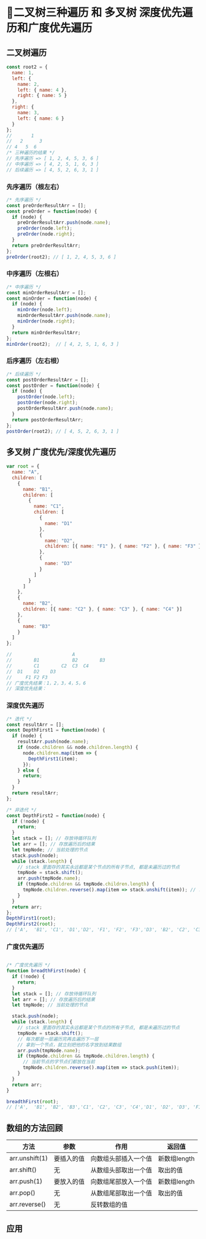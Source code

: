 # 🌿二叉树三种遍历 和 多叉树 深度优先遍历和广度优先遍历

## 二叉树遍历

```javascript
const root2 = {
  name: 1,
  left: {
    name: 2,
    left: { name: 4 },
    right: { name: 5 }
  },
  right: {
    name: 3,
    left: { name: 6 }
  }
};
//       1
//   2      3
// 4   5  6
/* 三种遍历的结果 */
// 先序遍历 => [ 1, 2, 4, 5, 3, 6 ]
// 中序遍历 => [ 4, 2, 5, 1, 6, 3 ]
// 后续遍历 => [ 4, 5, 2, 6, 3, 1 ]
```
### 先序遍历（根左右）

```javascript
/* 先序遍历 */
const preOrderResultArr = [];
const preOrder = function(node) {
  if (node) {
    preOrderResultArr.push(node.name);
    preOrder(node.left);
    preOrder(node.right);
  }
  return preOrderResultArr;
};
preOrder(root2); // [ 1, 2, 4, 5, 3, 6 ]
```
### 中序遍历（左根右）

```javascript
/* 中序遍历 */
const minOrderResultArr = [];
const minOrder = function(node) {
  if (node) {
    minOrder(node.left);
    minOrderResultArr.push(node.name);
    minOrder(node.right);
  }
  return minOrderResultArr;
};
minOrder(root2);  // [ 4, 2, 5, 1, 6, 3 ]
```
### 后序遍历（左右根）

```javascript
/* 后续遍历 */
const postOrderResultArr = [];
const postOrder = function(node) {
  if (node) {
    postOrder(node.left);
    postOrder(node.right);
    postOrderResultArr.push(node.name);
  }
  return postOrderResultArr;
};
postOrder(root2); // [ 4, 5, 2, 6, 3, 1 ]
```

## 多叉树 广度优先/深度优先遍历

```javascript
var root = {
  name: "A",
  children: [
    {
      name: "B1",
      children: [
        {
          name: "C1",
          children: [
            {
              name: "D1"
            },
            {
              name: "D2",
              children: [{ name: "F1" }, { name: "F2" }, { name: "F3" }]
            },
            {
              name: "D3"
            }
          ]
        }
      ]
    },
    {
      name: "B2",
      children: [{ name: "C2" }, { name: "C3" }, { name: "C4" }]
    },
    {
      name: "B3"
    }
  ]
};

//                      A
//        B1            B2        B3
//        C1        C2  C3  C4
//  D1    D2    D3 
//     F1 F2 F3
// 广度优先结果：1，2，3，4，5，6
// 深度优先结果：

```

### 深度优先遍历

```javascript
/* 迭代 */
const resultArr = [];
const DepthFirst1 = function(node) {
  if (node) {
    resultArr.push(node.name);
    if (node.children && node.children.length) {
      node.children.map(item => {
        DepthFirst1(item);
      });
    } else {
      return;
    }
  }
  return resultArr;
};

/* 非迭代 */
const DepthFirst2 = function(node) {
  if (!node) {
    return;
  }
  let stack = []; // 存放待循环队列
  let arr = []; // 存放遍历后的结果
  let tmpNode; // 当前处理的节点
  stack.push(node);
  while (stack.length) {
    // stack 里面存的其实永远都是某个节点的所有子节点, 都是未遍历过的节点
    tmpNode = stack.shift();
    arr.push(tmpNode.name);
    if (tmpNode.children && tmpNode.children.length) {
      tmpNode.children.reverse().map(item => stack.unshift(item)); // !!广度和深度唯一的区别在这里
    }
  }
  return arr;
};
DepthFirst1(root);
DepthFirst2(root);
// ['A',  'B1', 'C1', 'D1','D2', 'F1', 'F2', 'F3','D3', 'B2', 'C2', 'C3', 'C4', 'B3']

```

### 广度优先遍历

```javascript

/* 广度优先遍历 */
function breadthFirst(node) {
  if (!node) {
    return;
  }
  let stack = []; // 存放待循环队列
  let arr = []; // 存放遍历后的结果
  let tmpNode; // 当前处理的节点

  stack.push(node);
  while (stack.length) {
    // stack 里面存的其实永远都是某个节点的所有子节点, 都是未遍历过的节点
    tmpNode = stack.shift();
    // 每次都是一层遍历完再去遍历下一层
    // 拿到一个节点，就立刻把他的名字放到结果数组
    arr.push(tmpNode.name);
    if (tmpNode.children && tmpNode.children.length) {
      // 当前节点的字节点们都放在当前
      tmpNode.children.reverse().map(item => stack.push(item));
    }
  }
  return arr;
}

breadthFirst(root);
// ['A',  'B1', 'B2', 'B3','C1', 'C2', 'C3', 'C4','D1', 'D2', 'D3', 'F1','F2', 'F3']

```


## 数组的方法回顾

| 方法           | 参数       | 作用                 | 返回值       |
|----------------|------------|----------------------|--------------|
| arr.unshift(1) | 要插入的值 | 向数组头部插入一个值 | 新数组length |
| arr.shift()    | 无         | 从数组头部取出一个值 | 取出的值     |
| arr.push(1)    | 要放入的值 | 向数组尾部放入一个值 | 新数组length |
| arr.pop()      | 无         | 从数组尾部取出一个值 | 取出的值     |
| arr.reverse()  | 无         | 反转数组的值         |              |






## 应用

<!-- 1. 深度优先遍历：vue源码，createComponent的时候，使用的深度优先遍历，将vnode， push进数组，先子后父 -->